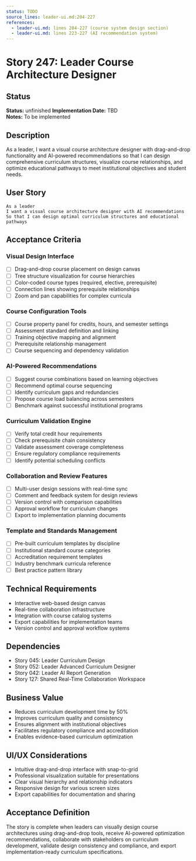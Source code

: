 ```yaml
---
status: TODO
source_lines: leader-ui.md:204-227
references:
  - leader-ui.md: lines 204-227 (course system design section)
  - leader-ui.md: lines 223-227 (AI recommendation system)
---
```

# Story 247: Leader Course Architecture Designer

## Status
**Status:** unfinished
**Implementation Date:** TBD  
**Notes:** To be implemented

## Description
As a leader, I want a visual course architecture designer with drag-and-drop functionality and AI-powered recommendations so that I can design comprehensive curriculum structures, visualize course relationships, and optimize educational pathways to meet institutional objectives and student needs.

## User Story
```
As a leader
I want a visual course architecture designer with AI recommendations
So that I can design optimal curriculum structures and educational pathways
```

## Acceptance Criteria

### Visual Design Interface
- [ ] Drag-and-drop course placement on design canvas
- [ ] Tree structure visualization for course hierarchies
- [ ] Color-coded course types (required, elective, prerequisite)
- [ ] Connection lines showing prerequisite relationships
- [ ] Zoom and pan capabilities for complex curricula

### Course Configuration Tools
- [ ] Course property panel for credits, hours, and semester settings
- [ ] Assessment standard definition and linking
- [ ] Training objective mapping and alignment
- [ ] Prerequisite relationship management
- [ ] Course sequencing and dependency validation

### AI-Powered Recommendations
- [ ] Suggest course combinations based on learning objectives
- [ ] Recommend optimal course sequencing
- [ ] Identify curriculum gaps and redundancies
- [ ] Propose course load balancing across semesters
- [ ] Benchmark against successful institutional programs

### Curriculum Validation Engine
- [ ] Verify total credit hour requirements
- [ ] Check prerequisite chain consistency
- [ ] Validate assessment coverage completeness
- [ ] Ensure regulatory compliance requirements
- [ ] Identify potential scheduling conflicts

### Collaboration and Review Features
- [ ] Multi-user design sessions with real-time sync
- [ ] Comment and feedback system for design reviews
- [ ] Version control with comparison capabilities
- [ ] Approval workflow for curriculum changes
- [ ] Export to implementation planning documents

### Template and Standards Management
- [ ] Pre-built curriculum templates by discipline
- [ ] Institutional standard course categories
- [ ] Accreditation requirement templates
- [ ] Industry benchmark curricula reference
- [ ] Best practice pattern library

## Technical Requirements
- Interactive web-based design canvas
- Real-time collaboration infrastructure
- Integration with course catalog systems
- Export capabilities for implementation teams
- Version control and approval workflow systems

## Dependencies
- Story 045: Leader Curriculum Design
- Story 052: Leader Advanced Curriculum Designer
- Story 042: Leader AI Report Generation
- Story 127: Shared Real-Time Collaboration Workspace

## Business Value
- Reduces curriculum development time by 50%
- Improves curriculum quality and consistency
- Ensures alignment with institutional objectives
- Facilitates regulatory compliance and accreditation
- Enables evidence-based curriculum optimization

## UI/UX Considerations
- Intuitive drag-and-drop interface with snap-to-grid
- Professional visualization suitable for presentations
- Clear visual hierarchy and relationship indicators
- Responsive design for various screen sizes
- Export capabilities for documentation and sharing

## Acceptance Definition
The story is complete when leaders can visually design course architectures using drag-and-drop tools, receive AI-powered optimization recommendations, collaborate with stakeholders on curriculum development, validate design consistency and compliance, and export implementation-ready curriculum specifications.
